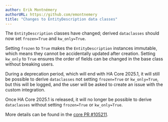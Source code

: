 ```yaml
---
author: Erik Montnémery
authorURL: https://github.com/emontnemery
title: "Changes to EntityDescription data classes"
---
```


The `EntityDescription` classes have changed; derived `dataclasses` should now set `frozen=True` and `kw_only=True`.

Setting `frozen` to `True` makes the `EntityDescription` instances immutable, which means they cannot be accidentally updated after creation.
Setting `kw_only` to `True` ensures the order of fields can be changed in the base class without breaking users.

During a deprecation period, which will end with HA Core 2025.1, it will still be possible to derive `dataclasses` not setting `frozen=True` or `kw_only=True`, but this will be logged, and the user will be asked to create an issue with the custom integration.

Once HA Core 2025.1 is released, it will no longer be possible to derive `dataclasses` without setting `frozen=True` or `kw_only=True`.

More details can be found in the [core PR #105211](https://github.com/home-assistant/core/pull/105211).
